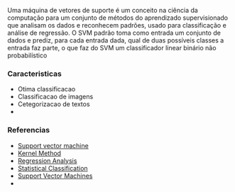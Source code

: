 Uma máquina de vetores de suporte é um conceito na ciência da computação para um conjunto de métodos do aprendizado supervisionado que analisam os dados e reconhecem padrões, usado para classificação e análise de regressão. O SVM padrão toma como entrada um conjunto de dados e prediz, para cada entrada dada, qual de duas possíveis classes a entrada faz parte, o que faz do SVM um classificador linear binário não probabilístico

### Caracteristicas
- Otima classificacao
- Classificacao de imagens
- Cetegorizacao de textos
- 

### Referencias
- [Support vector machine](https://en.wikipedia.org/wiki/Support_vector_machine)
- [Kernel Method](https://en.wikipedia.org/wiki/Kernel_method)
- [Regression Analysis](https://en.wikipedia.org/wiki/Regression_analysis)
- [Statistical Classification](https://en.wikipedia.org/wiki/Statistical_classification)
- [Support Vector Machines](http://scikit-learn.org/stable/modules/svm.html)
- []()